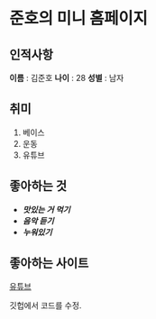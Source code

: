 # 준호의 미니 홈페이지

## 인적사항
**이름** : 김준호
**나이** : 28
**성별** : 남자

## 취미
1. 베이스
2. 운동
3. 유튜브

## 좋아하는 것
- ***맛있는 거 먹기***
- ***음악 듣기***
- ***누워있기***

## 좋아하는 사이트
[유튜브](https://youtube.com)

깃헙에서 코드를 수정.
